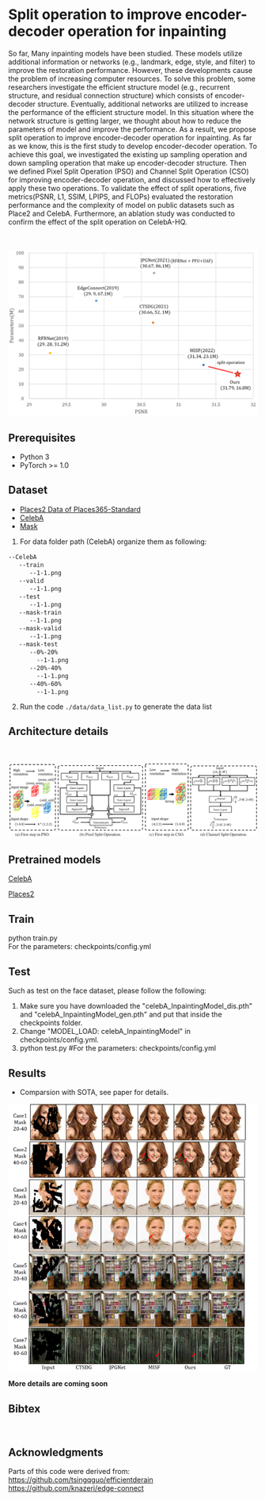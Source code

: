 # Split operation to improve encoder-decoder operation for inpainting

So far, Many inpainting models have been studied. These models utilize additional information or networks (e.g., landmark, edge, style, and filter) to improve the restoration performance. However, these developments cause the problem of increasing computer resources. To solve this problem, some researchers investigate the efficient structure model (e.g., recurrent structure, and residual connection structure) which consists of encoder-decoder structure. Eventually, additional networks are utilized to increase the performance of the efficient structure model.
In this situation where the network structure is getting larger, we thought about how to reduce the parameters of model and improve the performance. As a result, we propose split operation to improve encoder-decoder operation for inpainting. As far as we know, this is the first study to develop encoder-decoder operation. 
To achieve this goal, we investigated the existing up sampling operation and down sampling operation that make up encoder-decoder structure. Then we defined Pixel Split Operation (PSO) and Channel Split Operation (CSO) for improving encoder-decoder operation, and discussed how to effectively apply these two operations.
To validate the effect of split operations, five metrics(PSNR, L1, SSIM, LPIPS, and FLOPs) evaluated the restoration performance  and the complexity of model on public datasets such as Place2 and CelebA. Furthermore, an ablation study was conducted to confirm the effect of the split operation on CelebA-HQ.

<br><br>
![Framework](./images/intro.png)

## Prerequisites
- Python 3
- PyTorch >= 1.0

## Dataset

- [Places2 Data of Places365-Standard](http://places2.csail.mit.edu/download.html)
- [CelebA](https://mmlab.ie.cuhk.edu.hk/projects/CelebA.html)
- [Mask](https://nv-adlr.github.io/publication/partialconv-inpainting)

1. For data folder path (CelebA) organize them as following:

```shell
--CelebA
   --train
      --1-1.png
   --valid
      --1-1.png
   --test
      --1-1.png
   --mask-train
	  --1-1.png
   --mask-valid
      --1-1.png
   --mask-test
      --0%-20%
        --1-1.png
      --20%-40%
        --1-1.png
      --40%-60%
        --1-1.png
 ```

 2. Run the code  `./data/data_list.py` to generate the data list

## Architecture details

<br><br>
![Framework](./images/fig4.png)

## Pretrained models

[CelebA](https://drive.google.com/file/d/1AaO3x97GliNbEHCdWSS3dm9I9Ft224gd/view?usp=share_link)

[Places2](https://drive.google.com/file/d/1qGkTExDZ0TnJMZXO9P4ARDHf5dj9zATM/view?usp=share_link)

## Train

python train.py
<br>
For the parameters: checkpoints/config.yml

## Test

Such as test on the face dataset, please follow the following:
1. Make sure you have downloaded the "celebA_InpaintingModel_dis.pth" and "celebA_InpaintingModel_gen.pth" and put that inside the checkpoints folder.
2. Change "MODEL_LOAD: celebA_InpaintingModel" in checkpoints/config.yml.
3. python test.py #For the parameters: checkpoints/config.yml


## Results

- Comparsion with SOTA, see paper for details.

![Framework](./images/fig5.png)


**More details are coming soon**

## Bibtex

```


```

## Acknowledgments
Parts of this code were derived from:<br>
https://github.com/tsingqguo/efficientderain <br>
https://github.com/knazeri/edge-connect
